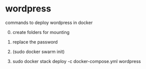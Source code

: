 # wordpress

commands to deploy  wordpress in docker 

0. create folders for mounting

1. replace the password

2. (sudo docker swarm init)

3. sudo docker stack deploy -c docker-compose.yml wordpress